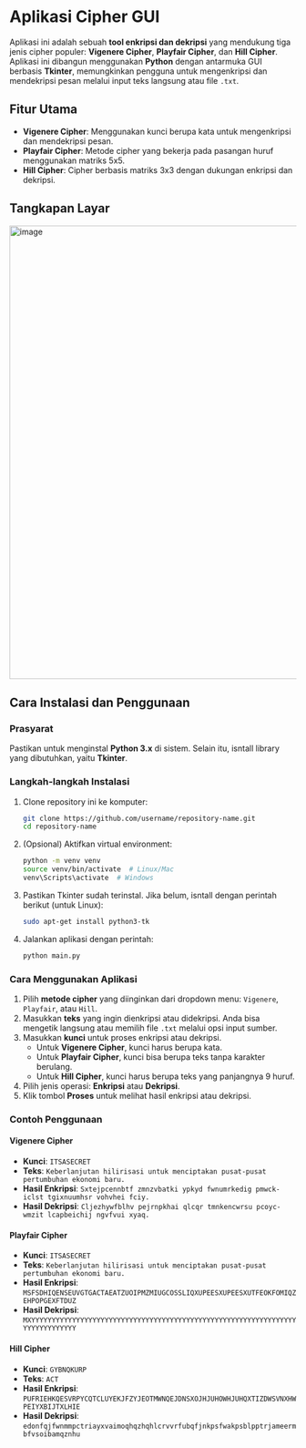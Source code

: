 # Aplikasi Cipher GUI

Aplikasi ini adalah sebuah **tool enkripsi dan dekripsi** yang mendukung tiga jenis cipher populer: **Vigenere Cipher**, **Playfair Cipher**, dan **Hill Cipher**. Aplikasi ini dibangun menggunakan **Python** dengan antarmuka GUI berbasis **Tkinter**, memungkinkan pengguna untuk mengenkripsi dan mendekripsi pesan melalui input teks langsung atau file `.txt`.

## Fitur Utama
- **Vigenere Cipher**: Menggunakan kunci berupa kata untuk mengenkripsi dan mendekripsi pesan.
- **Playfair Cipher**: Metode cipher yang bekerja pada pasangan huruf menggunakan matriks 5x5.
- **Hill Cipher**: Cipher berbasis matriks 3x3 dengan dukungan enkripsi dan dekripsi.

## Tangkapan Layar
<img width="796" alt="image" src="https://github.com/user-attachments/assets/be105536-345d-464e-9a56-63accfb6fc3a">


## Cara Instalasi dan Penggunaan

### Prasyarat
Pastikan untuk menginstal **Python 3.x** di sistem. Selain itu, isntall library yang dibutuhkan, yaitu **Tkinter**.

### Langkah-langkah Instalasi

1. Clone repository ini ke komputer:
    ```bash
    git clone https://github.com/username/repository-name.git
    cd repository-name
    ```

2. (Opsional) Aktifkan virtual environment:
    ```bash
    python -m venv venv
    source venv/bin/activate  # Linux/Mac
    venv\Scripts\activate  # Windows
    ```

3. Pastikan Tkinter sudah terinstal. Jika belum, isntall dengan perintah berikut (untuk Linux):
    ```bash
    sudo apt-get install python3-tk
    ```

4. Jalankan aplikasi dengan perintah:
    ```bash
    python main.py
    ```

### Cara Menggunakan Aplikasi

1. Pilih **metode cipher** yang diinginkan dari dropdown menu: `Vigenere`, `Playfair`, atau `Hill`.
2. Masukkan **teks** yang ingin dienkripsi atau didekripsi. Anda bisa mengetik langsung atau memilih file `.txt` melalui opsi input sumber.
3. Masukkan **kunci** untuk proses enkripsi atau dekripsi. 
    - Untuk **Vigenere Cipher**, kunci harus berupa kata.
    - Untuk **Playfair Cipher**, kunci bisa berupa teks tanpa karakter berulang.
    - Untuk **Hill Cipher**, kunci harus berupa teks yang panjangnya 9 huruf.
4. Pilih jenis operasi: **Enkripsi** atau **Dekripsi**.
5. Klik tombol **Proses** untuk melihat hasil enkripsi atau dekripsi.

### Contoh Penggunaan

#### Vigenere Cipher
- **Kunci**: `ITSASECRET`
- **Teks**: `Keberlanjutan hilirisasi untuk menciptakan pusat-pusat pertumbuhan ekonomi baru.`
- **Hasil Enkripsi**: `Sxtejpcennbtf zmnzvbatki ypkyd fwnumrkedig pmwck-iclst tgixnuumhsr vohvhei fciy.`
- **Hasil Dekripsi**: `Cljezhywfblhv pejrnpkhai qlcqr tmnkencwrsu pcoyc-wmzit lcapbeichij ngvfvui xyaq.`

#### Playfair Cipher
- **Kunci**: `ITSASECRET`
- **Teks**: `Keberlanjutan hilirisasi untuk menciptakan pusat-pusat pertumbuhan ekonomi baru.`
- **Hasil Enkripsi**: `MSFSDHIQENSEUVGTGACTAEATZUOIPMZMIUGCOSSLIQXUPEESXUPEESXUTFEOKFOMIQZEHPOPGEXFTDUZ`
- **Hasil Dekripsi**: `MXYYYYYYYYYYYYYYYYYYYYYYYYYYYYYYYYYYYYYYYYYYYYYYYYYYYYYYYYYYYYYYYYYYYYYYYYYYYYYY`

#### Hill Cipher
- **Kunci**: `GYBNQKURP`
- **Teks**: `ACT`
- **Hasil Enkripsi**: `PUFRIEHKQESVRPYCQTCLUYEKJFZYJEOTMWNQEJDNSXOJHJUHOWHJUHQXTIZDWSVNXHWPEIYXBIJTXLHIE`
- **Hasil Dekripsi**: `edonfqjfwnmmpctriayxvaimoqhqzhqhlcrvvrfubqfjnkpsfwakpsblpptrjameermbfvsoibamqznhu`

